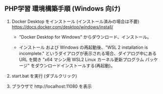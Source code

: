 ## PHP学習 環境構築手順 (Windows 向け)

1. Docker Desktop をインストール (インストール済みの場合は不要)
    https://docs.docker.com/desktop/windows/install/
      * "Docker Desktop for Windows" からダウンロード、インストール。

    * インストール および Windows の再起動後、"WSL 2 installation is incomplete."
      というダイアログが表示される場合、ダイアログ中にある URL を開き
      "x64 マシン用 WSL2 Linux カーネル更新プログラム パッケージ"
      をダウンロードインストールする(再起動)。

2. start.bat を実行 (ダブルクリック)

3. ブラウザで http://localhost:11080 を表示


